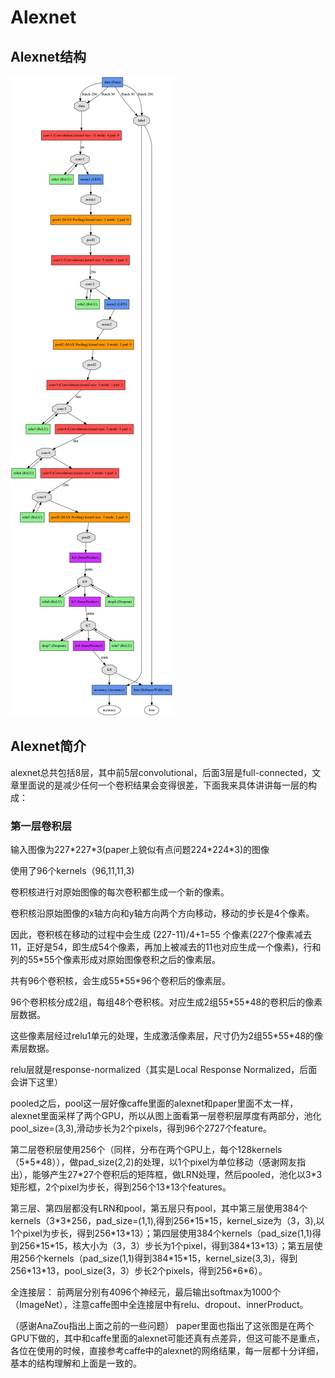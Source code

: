 # Alexnet
## Alexnet结构
![ ](./pics/alexnet1.jpg  "alexnet_structure")

## Alexnet简介
alexnet总共包括8层，其中前5层convolutional，后面3层是full-connected，文章里面说的是减少任何一个卷积结果会变得很差，下面我来具体讲讲每一层的构成：

### 第一层卷积层 
输入图像为227\*227\*3(paper上貌似有点问题224\*224\*3)的图像

使用了96个kernels（96,11,11,3)

卷积核进行对原始图像的每次卷积都生成一个新的像素。

卷积核沿原始图像的x轴方向和y轴方向两个方向移动，移动的步长是4个像素。

因此，卷积核在移动的过程中会生成 (227-11)/4+1=55 个像素(227个像素减去11，正好是54，即生成54个像素，再加上被减去的11也对应生成一个像素)，行和列的55\*55个像素形成对原始图像卷积之后的像素层。

共有96个卷积核，会生成55\*55\*96个卷积后的像素层。

96个卷积核分成2组，每组48个卷积核。对应生成2组55\*55\*48的卷积后的像素层数据。

这些像素层经过relu1单元的处理，生成激活像素层，尺寸仍为2组55\*55\*48的像素层数据。

relu层就是response-normalized（其实是Local Response Normalized，后面会讲下这里）

pooled之后，pool这一层好像caffe里面的alexnet和paper里面不太一样，alexnet里面采样了两个GPU，所以从图上面看第一层卷积层厚度有两部分，池化pool_size=(3,3),滑动步长为2个pixels，得到96个2727个feature。

第二层卷积层使用256个（同样，分布在两个GPU上，每个128kernels（5\*5\*48）），做pad_size(2,2)的处理，以1个pixel为单位移动（感谢网友指出），能够产生27\*27个卷积后的矩阵框，做LRN处理，然后pooled，池化以3*3矩形框，2个pixel为步长，得到256个13\*13个features。

第三层、第四层都没有LRN和pool，第五层只有pool，其中第三层使用384个kernels（3\*3\*256，pad_size=(1,1),得到256\*15\*15，kernel_size为（3，3),以1个pixel为步长，得到256\*13\*13）；第四层使用384个kernels（pad_size(1,1)得到256\*15\*15，核大小为（3，3）步长为1个pixel，得到384\*13\*13）；第五层使用256个kernels（pad_size(1,1)得到384\*15\*15，kernel_size(3,3)，得到256\*13\*13，pool_size(3，3）步长2个pixels，得到256\*6\*6）。


全连接层： 前两层分别有4096个神经元，最后输出softmax为1000个（ImageNet），注意caffe图中全连接层中有relu、dropout、innerProduct。

（感谢AnaZou指出上面之前的一些问题） paper里面也指出了这张图是在两个GPU下做的，其中和caffe里面的alexnet可能还真有点差异，但这可能不是重点，各位在使用的时候，直接参考caffe中的alexnet的网络结果，每一层都十分详细，基本的结构理解和上面是一致的。
